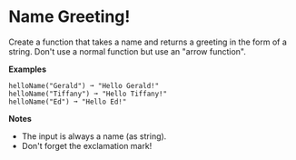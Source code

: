 # Name Greeting!

Create a function that takes a name and returns a greeting in the form of a string. Don't use a normal function but use an "arrow function".

**Examples**
```
helloName("Gerald") ➞ "Hello Gerald!"
helloName("Tiffany") ➞ "Hello Tiffany!"
helloName("Ed") ➞ "Hello Ed!"
```

**Notes**
- The input is always a name (as string).
- Don't forget the exclamation mark!